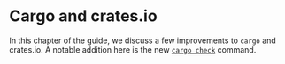 # Cargo and crates.io

[check]: cargo-check-for-faster-checking.html

In this chapter of the guide, we discuss a few improvements to `cargo` and crates.io.
A notable addition here is the new [`cargo check`][check] command.
